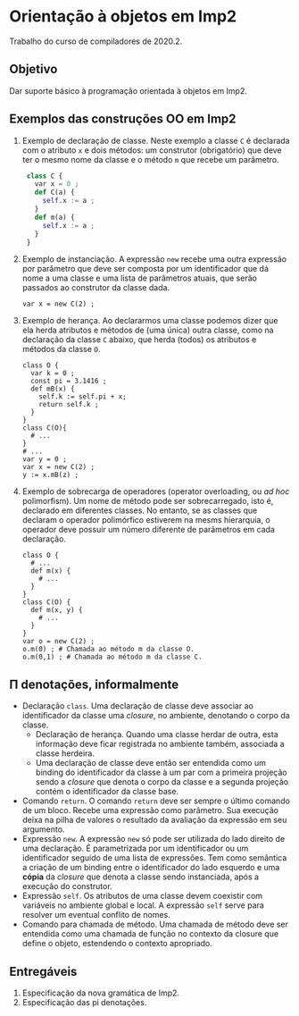 # Orientação à objetos em Imp2

Trabalho do curso de compiladores de 2020.2.

## Objetivo 

Dar suporte básico à programação orientada à objetos em Imp2.

## Exemplos das construções OO em Imp2

1. Exemplo de declaração de classe. Neste exemplo a classe `C` é declarada com 
   o atributo `x` e dois métodos: um construtor (obrigatório) que deve ter o mesmo 
   nome da classe e o método `m` que recebe um parâmetro.  
   ```python
    class C {
      var x = 0 ;
      def C(a) {
        self.x := a ;
      }
      def m(a) {
        self.x := a ;
      }
    }
    ```  
1. Exemplo de instanciação. A expressão `new` recebe uma outra expressão por parâmetro 
   que deve ser composta por um identificador que dá nome a uma classe e uma lista de 
   parâmetros atuais, que serão passados ao construtor da classe dada.
   ```
   var x = new C(2) ;
   ```     
1. Exemplo de herança. Ao declararmos uma classe podemos dizer que ela herda atributos e 
   métodos de (uma única) outra classe, como na declaração da classe `C` abaixo, que herda 
   (todos) os atributos e métodos da classe `O`.
   ```
   class O {
     var k = 0 ;
     const pi = 3.1416 ;
     def mB(x) {
       self.k := self.pi + x;
       return self.k ;
     }
   }
   class C(O){
     # ...
   }  
   # ...
   var y = 0 ;
   var x = new C(2) ;
   y := x.mB(z) ;
   ```  
1. Exemplo de sobrecarga de operadores (operator overloading, ou _ad hoc_ polimorfism). 
   Um nome de método pode ser sobrecarregado, isto é, declarado em diferentes classes. 
   No entanto, se as classes que declaram o operador polimórfico estiverem na mesms hierarquia, 
   o operador deve possuir um número diferente de parâmetros em cada declaração.  
   ```
   class O {
     # ...
     def m(x) {
       # ...
     }
   }
   class C(O) {
     def m(x, y) {
       # ...
     }
   }
   var o = new C(2) ;
   o.m(0) ; # Chamada ao método m da classe O.
   o.m(0,1) ; # Chamada ao método m da classe C.
   ```

## &Pi; denotações, informalmente

- Declaração `class`.
  Uma declaração de classe deve associar ao identificador da classe uma _closure_, no ambiente,
  denotando o corpo da classe. 
  - Declaração de herança.
    Quando uma classe herdar de outra, esta informação deve ficar registrada no ambiente também, associada a classe herdeira. 
  - Uma declaração de classe deve então ser entendida como um binding do identificador da classe à um par com a primeira projeção 
    sendo a _closure_ que denota o corpo da classe e a segunda projeção contém o identificador da classe base. 
- Comando `return`. O comando `return` deve ser sempre o último comando de um bloco. 
  Recebe uma expressão como parâmetro. Sua execução deixa na pilha de valores o resultado da avaliação da expressão em seu argumento. 
- Expressão `new`. A expressão `new` só pode ser utilizada do lado direito de uma declaração. É parametrizada por um identificador ou 
  um identificador seguido de uma lista de expressões. Tem como semântica a criação de um binding entre o identificador do lado esquerdo 
  e uma **cópia** da _closure_ que denota a classe sendo instanciada, após a execução do construtor. 
- Expressão `self`. Os atributos de uma classe devem coexistir com variáveis no ambiente global e local. A expressão `self` serve 
  para resolver um eventual conflito de nomes. 
- Comando para chamada de método. Uma chamada de método deve ser entendida como uma chamada de função no contexto da closure que 
  define o objeto, estendendo o contexto apropriado. 

## Entregáveis

1. Especificação da nova gramática de Imp2. 
1. Especificação das pi denotações.


